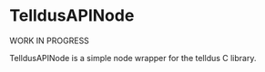 # TelldusAPINode

WORK IN PROGRESS

TelldusAPINode is a simple node wrapper for the telldus C library.
